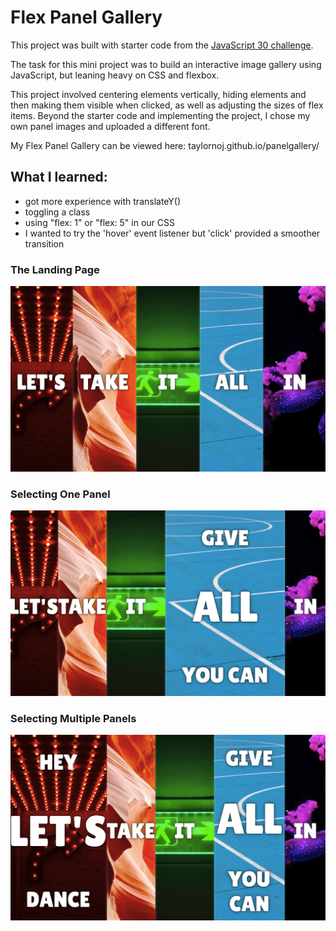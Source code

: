 # Flex Panel Gallery

This project was built with starter code from the [JavaScript 30 challenge](https://github.com/wesbos/JavaScript30).

The task for this mini project was to build an interactive image gallery using JavaScript, but leaning heavy on CSS and flexbox.

This project involved centering elements vertically, hiding elements and then making them visible when clicked, as well as adjusting the sizes of flex items. Beyond the starter code and implementing the project, I chose my own panel images and uploaded a different font.

My Flex Panel Gallery can be viewed here: taylornoj.github.io/panelgallery/

## What I learned:
- got more experience with translateY()
- toggling a class
- using "flex: 1" or "flex: 5" in our CSS
- I wanted to try the 'hover' event listener but 'click' provided a smoother transition

### The Landing Page
![flex panel App](https://github.com/taylornoj/panelGallery/blob/master/docs/flexpanelapp.jpg?raw=true)

### Selecting One Panel
![One planel selected](https://github.com/taylornoj/panelGallery/blob/master/docs/selectedpanel.jpg?raw=true)

### Selecting Multiple Panels
![Two panels selected](https://github.com/taylornoj/panelGallery/blob/master/docs/twoselectedpanels.jpg?raw=true)